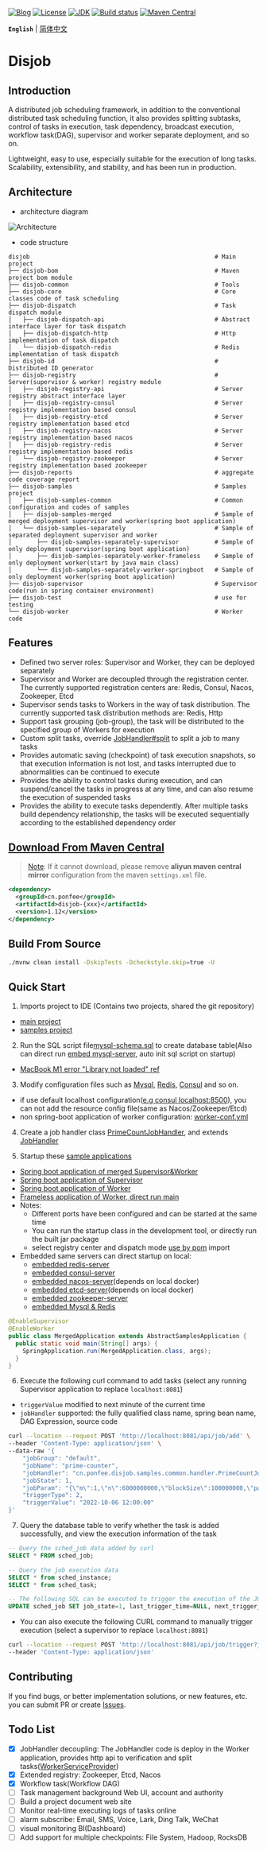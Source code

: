 [![Blog](https://img.shields.io/badge/blog-@ponfee-informational.svg)](http://www.ponfee.cn)
[![License](https://img.shields.io/badge/license-Apache--2.0-green.svg)](https://www.apache.org/licenses/LICENSE-2.0.html)
[![JDK](https://img.shields.io/badge/jdk-8+-green.svg)](https://www.oracle.com/java/technologies/downloads/#java8)
[![Build status](https://github.com/ponfee/disjob/workflows/build-with-maven/badge.svg)](https://github.com/ponfee/disjob/actions)
[![Maven Central](https://img.shields.io/badge/maven--central-1.12-orange.svg?style=plastic&logo=apachemaven)](https://central.sonatype.com/namespace/cn.ponfee)

**`English`** | [简体中文](README.md)

# Disjob

## Introduction

A distributed job scheduling framework, in addition to the conventional distributed task scheduling function, it also provides splitting subtasks, control of tasks in execution, task dependency, broadcast execution, workflow task(DAG), supervisor and worker separate deployment, and so on.

Lightweight, easy to use, especially suitable for the execution of long tasks. Scalability, extensibility, and stability, and has been run in production.

## Architecture

- architecture diagram

![Architecture](docs/images/architecture.jpg)

- code structure

```Plain Text
disjob                                                    # Main project
├── disjob-bom                                            # Maven project bom module
├── disjob-common                                         # Tools
├── disjob-core                                           # Core classes code of task scheduling
├── disjob-dispatch                                       # Task dispatch module
│   ├── disjob-dispatch-api                               # Abstract interface layer for task dispatch
│   ├── disjob-dispatch-http                              # Http implementation of task dispatch
│   └── disjob-dispatch-redis                             # Redis implementation of task dispatch
├── disjob-id                                             # Distributed ID generator
├── disjob-registry                                       # Server(supervisor & worker) registry module
│   ├── disjob-registry-api                               # Server registry abstract interface layer
│   ├── disjob-registry-consul                            # Server registry implementation based consul
│   ├── disjob-registry-etcd                              # Server registry implementation based etcd
│   ├── disjob-registry-nacos                             # Server registry implementation based nacos
│   ├── disjob-registry-redis                             # Server registry implementation based redis
│   └── disjob-registry-zookeeper                         # Server registry implementation based zookeeper
├── disjob-reports                                        # aggregate code coverage report
├── disjob-samples                                        # Samples project
│   ├── disjob-samples-common                             # Common configuration and codes of samples
│   ├── disjob-samples-merged                             # Sample of merged deployment supervisor and worker(spring boot application)
│   └── disjob-samples-separately                         # Sample of separated deployment supervisor and worker
│       ├── disjob-samples-separately-supervisor          # Sample of only deployment supervisor(spring boot application)
│       ├── disjob-samples-separately-worker-frameless    # Sample of only deployment worker(start by java main class)
│       └── disjob-samples-separately-worker-springboot   # Sample of only deployment worker(spring boot application)
├── disjob-supervisor                                     # Supervisor code(run in spring container environment)
├── disjob-test                                           # use for testing
└── disjob-worker                                         # Worker code
```

## Features

- Defined two server roles: Supervisor and Worker, they can be deployed separately
- Supervisor and Worker are decoupled through the registration center. The currently supported registration centers are: Redis, Consul, Nacos, Zookeeper, Etcd
- Supervisor sends tasks to Workers in the way of task distribution. The currently supported task distribution methods are: Redis, Http
- Support task grouping (job-group), the task will be distributed to the specified group of Workers for execution
- Custom split tasks, override [JobHandler#split](disjob-core/src/main/java/cn/ponfee/disjob/core/handle/JobSplitter.java) to split a job to many tasks
- Provides automatic saving (checkpoint) of task execution snapshots, so that execution information is not lost, and tasks interrupted due to abnormalities can be continued to execute
- Provides the ability to control tasks during execution, and can suspend/cancel the tasks in progress at any time, and can also resume the execution of suspended tasks
- Provides the ability to execute tasks dependently. After multiple tasks build dependency relationship, the tasks will be executed sequentially according to the established dependency order

## [Download From Maven Central](https://central.sonatype.com/namespace/cn.ponfee)

> [Note](https://developer.aliyun.com/mvn/search): If it cannot download, please remove **aliyun maven central mirror** configuration from the maven `settings.xml` file.

```xml
<dependency>
  <groupId>cn.ponfee</groupId>
  <artifactId>disjob-{xxx}</artifactId>
  <version>1.12</version>
</dependency>
```

## Build From Source

```bash
./mvnw clean install -DskipTests -Dcheckstyle.skip=true -U
```

## Quick Start

1. Imports project to IDE (Contains two projects, shared the git repository)
  - [main project](pom.xml)
  - [samples project](disjob-samples/pom.xml)

2. Run the SQL script file[mysql-schema.sql](mysql-schema.sql) to create database table(Also can direct run [embed mysql-server](disjob-test/src/main/java/cn/ponfee/disjob/test/db/EmbeddedMysqlServerMariaDB.java), auto init sql script on startup)
- [MacBook M1 error "Library not loaded" ref](disjob-test/src/main/DB/MariaDB/MariaDB.md)

3. Modify configuration files such as [Mysql](disjob-samples/conf-supervisor/application-mysql.yml), [Redis](disjob-samples/disjob-samples-common/src/main/resources/application-redis.yml), [Consul](disjob-samples/disjob-samples-common/src/main/resources/application-consul.yml) and so on.
- if use default localhost configuration([e.g consul localhost:8500](disjob-registry/disjob-registry-consul/src/main/java/cn/ponfee/disjob/registry/consul/configuration/ConsulRegistryProperties.java)), you can not add the resource config file(same as Nacos/Zookeeper/Etcd)
- non spring-boot application of worker configuration: [worker-conf.yml](disjob-samples/disjob-samples-separately/disjob-samples-separately-worker-frameless/src/main/resources/worker-conf.yml)

4. Create a job handler class [PrimeCountJobHandler](disjob-samples/disjob-samples-common/src/main/java/cn/ponfee/disjob/samples/common/handler/PrimeCountJobHandler.java), and extends [JobHandler](disjob-core/src/main/java/cn/ponfee/disjob/core/handle/JobHandler.java)

5. Startup these [sample applications](disjob-samples)
  - [Spring boot application of merged Supervisor&Worker](disjob-samples/disjob-samples-merged/src/main/java/cn/ponfee/disjob/samples/merged/MergedApplication.java)
  - [Spring boot application of Supervisor](disjob-samples/disjob-samples-separately/disjob-samples-separately-supervisor/src/main/java/cn/ponfee/disjob/samples/supervisor/SupervisorApplication.java)
  - [Spring boot application of Worker](disjob-samples/disjob-samples-separately/disjob-samples-separately-worker-springboot/src/main/java/cn/ponfee/disjob/samples/worker/WorkerApplication.java)
  - [Frameless application of Worker, direct run main](disjob-samples/disjob-samples-separately/disjob-samples-separately-worker-frameless/src/main/java/cn/ponfee/disjob/samples/worker/Main.java)
  - Notes:
    - Different ports have been configured and can be started at the same time
    - You can run the startup class in the development tool, or directly run the built jar package
    - select registry center and dispatch mode [use by pom](disjob-samples/disjob-samples-common/pom.xml) import
  - Embedded same servers can direct startup on local: 
    - [embedded redis-server](disjob-test/src/main/java/cn/ponfee/disjob/test/redis/EmbeddedRedisServerKstyrc.java)
    - [embedded consul-server](disjob-registry/disjob-registry-consul/src/test/java/cn/ponfee/disjob/registry/consul/EmbeddedConsulServerPszymczyk.java)
    - [embedded nacos-server](disjob-registry/disjob-registry-nacos/src/test/java/cn/ponfee/disjob/registry/nacos/EmbeddedNacosServerTestcontainers.java)(depends on local docker)
    - [embedded etcd-server](disjob-registry/disjob-registry-etcd/src/test/java/cn/ponfee/disjob/registry/etcd/EmbeddedEtcdServerTestcontainers.java)(depends on local docker)
    - [embedded zookeeper-server](disjob-registry/disjob-registry-zookeeper/src/test/java/cn/ponfee/disjob/registry/zookeeper/EmbeddedZookeeperServer.java)
    - [embedded Mysql & Redis](disjob-samples/disjob-samples-common/src/test/java/cn/ponfee/disjob/samples/MysqlAndRedisServerStarter.java)

```java
@EnableSupervisor
@EnableWorker
public class MergedApplication extends AbstractSamplesApplication {
  public static void main(String[] args) {
    SpringApplication.run(MergedApplication.class, args);
  }
}
```

6. Execute the following curl command to add tasks (select any running Supervisor application to replace `localhost:8081`)
- `triggerValue` modified to  next minute of the current time
- `jobHandler` supported: the fully qualified class name, spring bean name, DAG Expression, source code

```bash
curl --location --request POST 'http://localhost:8081/api/job/add' \
--header 'Content-Type: application/json' \
--data-raw '{
    "jobGroup": "default",
    "jobName": "prime-counter",
    "jobHandler": "cn.ponfee.disjob.samples.common.handler.PrimeCountJobHandler",
    "jobState": 1,
    "jobParam": "{\"m\":1,\"n\":6000000000,\"blockSize\":100000000,\"parallel\":7}",
    "triggerType": 2,
    "triggerValue": "2022-10-06 12:00:00"
}'
```

7. Query the database table to verify whether the task is added successfully, and view the execution information of the task

```sql
-- Query the sched_job data added by curl  
SELECT * FROM sched_job;

-- Query the job execution data
SELECT * from sched_instance;
SELECT * from sched_task;

-- The following SQL can be executed to trigger the execution of the JOB again
UPDATE sched_job SET job_state=1, last_trigger_time=NULL, next_trigger_time=(unix_timestamp()*1000+2000) WHERE job_name='prime-counter';
```

- You can also execute the following CURL command to manually trigger execution (select a supervisor to replace `localhost:8081`)

```bash
curl --location --request POST 'http://localhost:8081/api/job/trigger?jobId=4236701614080' \
--header 'Content-Type: application/json'
```

## Contributing

If you find bugs, or better implementation solutions, or new features, etc. you can submit PR or create [Issues](../../issues).

## Todo List

- [x] JobHandler decoupling: The JobHandler code is deploy in the Worker application, provides http api to verification and split tasks([WorkerServiceProvider](disjob-worker/src/main/java/cn/ponfee/disjob/worker/rpc/WorkerServiceProvider.java))
- [x] Extended registry: Zookeeper, Etcd, Nacos
- [x] Workflow task(Workflow DAG)
- [ ] Task management background Web UI, account and authority
- [ ] Build a project document web site
- [ ] Monitor real-time executing logs of tasks online
- [ ] alarm subscribe: Email, SMS, Voice, Lark, Ding Talk, WeChat
- [ ] visual monitoring BI(Dashboard)
- [ ] Add support for multiple checkpoints: File System, Hadoop, RocksDB
